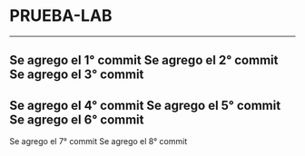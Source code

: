 # PRUEBA-LAB
---
Se agrego el 1° commit
Se agrego el 2° commit
Se agrego el 3° commit
---
Se agrego el 4° commit
Se agrego el 5° commit
Se agrego el 6° commit
--
Se agrego el 7° commit
Se agrego el 8° commit
